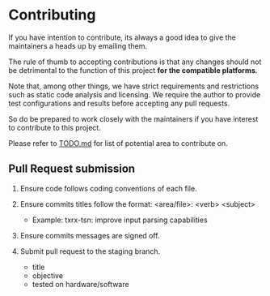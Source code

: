 # Contributing

If you have intention to contribute, its always a good idea to give the
maintainers a heads up by emailing them.

The rule of thumb to accepting contributions is that any changes should not be
detrimental to the function of this project __for the compatible platforms__.

Note that, among other things, we have strict requirements and restrictions
such as static code analysis and licensing. We require the author to provide
test configurations and results before accepting any pull requests.

So do be prepared to work closely with the maintainers if you have interest to
contribute to this project.

Please refer to [TODO.md](TODO.md) for list of potential area to contribute on.

## Pull Request submission

1. Ensure code follows coding conventions of each file.

2. Ensure commits titles follow the format: <area/file>: \<verb> \<subject>
   * Example: txrx-tsn: improve input parsing capabilities

3. Ensure commits messages are signed off.

4. Submit pull request to the staging branch.
    * title
    * objective
    * tested on hardware/software
